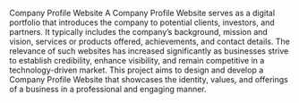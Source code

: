 Company Profile Website
A Company Profile Website serves as a digital portfolio that introduces the company to potential clients, investors, and partners. It typically includes the company’s background, mission and vision, services or products offered, achievements, and contact details. The relevance of such websites has increased significantly as businesses strive to establish credibility, enhance visibility, and remain competitive in a technology-driven market. This project aims to design and develop a Company Profile Website that showcases the identity, values, and offerings of a business in a professional and engaging manner.
